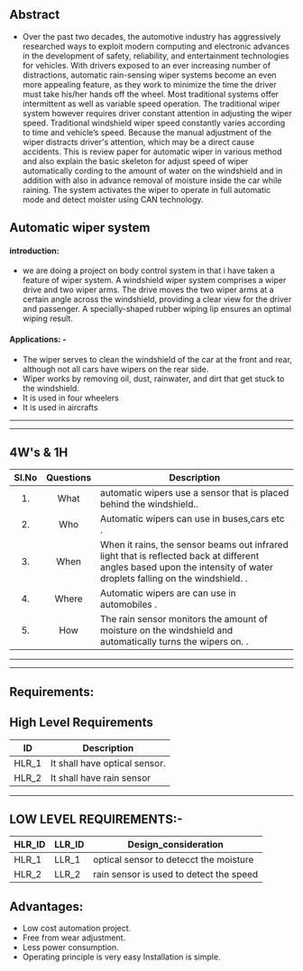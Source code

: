 ## Abstract
* Over the past two decades, the automotive industry has aggressively researched ways to exploit modern computing and electronic advances in the development of safety, reliability, and entertainment technologies for vehicles. With drivers exposed to an ever increasing number of distractions, automatic rain-sensing wiper systems become an even more appealing feature, as they work to minimize the time the driver must take his/her hands off the wheel.  Most traditional systems offer intermittent as well as variable speed operation. The traditional wiper system however requires driver constant attention in adjusting the wiper speed. Traditional windshield wiper speed constantly varies according to  time  and  vehicle’s  speed.  Because  the  manual  adjustment of the wiper distracts driver's attention, which may be a direct cause accidents. This is review paper for automatic wiper in various method and also explain the basic skeleton for    adjust speed of wiper automatically cording to the amount of water on the windshield and in addition with also in advance removal of moisture inside the car while raining. The system activates the wiper to operate in full automatic mode and detect moister using CAN technology. 
## Automatic wiper system

####  introduction:

* we are doing a project on body control system in that i have taken a feature of wiper system. A windshield wiper system comprises a wiper drive and two wiper arms. The drive moves the two wiper arms at a certain angle across the windshield, providing a clear view for the driver and passenger. A specially-shaped rubber wiping lip ensures an optimal wiping result.




#### Applications: -
* The wiper serves to clean the windshield of the car at the front and rear, although not all cars have wipers on the rear side.
* Wiper works by removing oil, dust, rainwater, and dirt that get stuck to the windshield.
* It is used in four wheelers
* It is used in aircrafts


--------------------------------------------------------

----------------------------------------------------------
##   4W's & 1H
| Sl.No | Questions | Description | 
| :-----: | :-----: | ----- |
| 1. | What | automatic wipers use a sensor that is placed behind the windshield.. |
| 2. | Who | Automatic wipers can use in buses,cars etc . | 
| 3. | When | When it rains, the sensor beams out infrared light that is reflected back at different angles based upon the intensity of water droplets falling on the windshield.  . |
| 4. | Where | Automatic wipers are can use in automobiles . | 
| 5. | How | The rain sensor monitors the amount of moisture on the windshield and automatically turns the wipers on. . |
--------------------------------------------------------



---------------------------------------------------------


##  Requirements:
##  High Level Requirements ##
|ID| Description|
| :-------: |----------------------------------------------------------------------------------------------------------------------------------|
| HLR_1 | It shall have optical sensor.|
| HLR_2 |  It shall have rain sensor  |
---------------------------------
## LOW LEVEL REQUIREMENTS:- ##
| HLR_ID |LLR_ID | Design_consideration | 
| - | -| -| 
| HLR_1 | LLR_1 | optical sensor to detecct the moisture  |
| HLR_2| LLR_2 | rain sensor is used to detect the speed |  
## Advantages:
* Low cost automation project.
* Free from wear adjustment.
* Less power consumption.
* Operating principle is very easy Installation is simple. 
